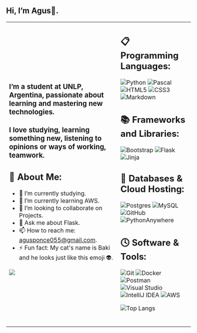## Hi, I’m Agus👋.
<table>
<td>
  
### I’m a student at UNLP, Argentina, passionate about learning and mastering new technologies.

### I love studying, learning something new, listening to opinions or ways of working, teamwork.
  
## 💫 About Me:
- 🔭 I’m currently studying.
- 🌱 I’m currently learning AWS.
- 👯 I’m looking to collaborate on Projects.
- 💬 Ask me about Flask.
- 📫 How to reach me: agusponce055@gmail.com.
- ⚡ Fun fact: My cat's name is Baki and he looks just like this emoji 👽.

<img src="https://c.tenor.com/GN73MKBawZYAAAAi/busy-cute.gif">
<td>
  
## 📋 Programming Languages:
![Python](https://img.shields.io/badge/python-3670A0?style=for-the-badge&logo=python&logoColor=ffdd54)
![Pascal](https://img.shields.io/badge/pascal-5C2D91.svg?style=for-the-badge&logo=pascal&logoColor=white)
![HTML5](https://img.shields.io/badge/html5-%23E34F26.svg?style=for-the-badge&logo=html5&logoColor=white)
![CSS3](https://img.shields.io/badge/css3-%231572B6.svg?style=for-the-badge&logo=css3&logoColor=white)
![Markdown](https://img.shields.io/badge/markdown-%23000000.svg?style=for-the-badge&logo=markdown&logoColor=white)

## 📚 Frameworks and Libraries:
![Bootstrap](https://img.shields.io/badge/bootstrap-%238511FA.svg?style=for-the-badge&logo=bootstrap&logoColor=white)
![Flask](https://img.shields.io/badge/flask-%23000.svg?style=for-the-badge&logo=flask&logoColor=white)
![Jinja](https://img.shields.io/badge/jinja-white.svg?style=for-the-badge&logo=jinja&logoColor=black)

## 💾 Databases & Cloud Hosting:
![Postgres](https://img.shields.io/badge/postgres-%23316192.svg?style=for-the-badge&logo=postgresql&logoColor=white)
![MySQL](https://img.shields.io/badge/mysql-4479A1.svg?style=for-the-badge&logo=mysql&logoColor=white)
![GitHub](https://img.shields.io/badge/github-%23121011.svg?style=for-the-badge&logo=github&logoColor=white)
![PythonAnywhere](https://img.shields.io/badge/pythonanywhere-%232F9FD7.svg?style=for-the-badge&logo=pythonanywhere&logoColor=151515)

## 🕓 Software & Tools:
![Git](https://img.shields.io/badge/git-%23F05033.svg?style=for-the-badge&logo=git&logoColor=white)
![Docker](https://img.shields.io/badge/docker-%230db7ed.svg?style=for-the-badge&logo=docker&logoColor=white)
![Postman](https://img.shields.io/badge/Postman-FF6C37?style=for-the-badge&logo=postman&logoColor=white)
![Visual Studio](https://img.shields.io/badge/Visual%20Studio-5C2D91.svg?style=for-the-badge&logo=visual-studio&logoColor=white)
![IntelliJ IDEA](https://img.shields.io/badge/IntelliJIDEA-000000.svg?style=for-the-badge&logo=intellij-idea&logoColor=white)
![AWS](https://img.shields.io/badge/AWS-%23FF9900.svg?style=for-the-badge&logo=amazon-aws&logoColor=white)

![Top Langs](https://github-readme-stats.vercel.app/api/top-langs/?username=agushdev&langs_count_private=true&theme=radical&card_width=445)<br><br>
</table>
